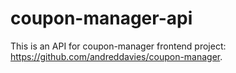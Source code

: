 # coupon-manager-api

This is an API for coupon-manager frontend project: https://github.com/andreddavies/coupon-manager.
